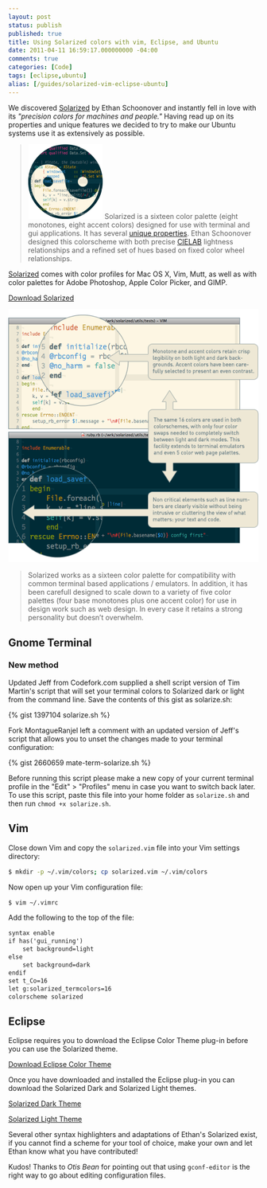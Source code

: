```yaml
---
layout: post
status: publish
published: true
title: Using Solarized colors with vim, Eclipse, and Ubuntu
date: 2011-04-11 16:59:17.000000000 -04:00
comments: true
categories: [Code]
tags: [eclipse,ubuntu]
alias: [/guides/solarized-vim-eclipse-ubuntu]
---
```


We discovered [Solarized](http://xorcode.net/ejFgVg) by Ethan Schoonover and instantly fell in love with its *"precision colors for machines and people."* Having read up on its properties and unique features we decided to try to make our Ubuntu systems use it as extensively as possible.

<!--more-->

> <img src="/public/uploads/2011/04/solarized-yinyang-150x150.png" class="pull-right"> Solarized is a sixteen color palette (eight monotones, eight accent colors) designed for use with terminal and gui applications. It has several [unique properties](http://xorcode.net/fK0voM). Ethan Schoonover designed this colorscheme with both precise [CIELAB](http://xorcode.net/ezzkDl) lightness relationships and a refined set of hues based on fixed color wheel relationships.

[Solarized](http://xorcode.net/ejFgVg) comes with color profiles for Mac OS X, Vim, Mutt, as well as with color palettes for Adobe Photoshop, Apple Color Picker, and GIMP.

<a class="btn btn-primary" href="http://ethanschoonover.com/solarized/files/solarized.zip"><i class="fa fa-download"></i> Download Solarized</a>

![Solarized Explained](/public/uploads/2011/04/solarized-vim.png)

> Solarized works as a sixteen color palette for compatibility with common terminal based applications / emulators. In addition, it has been carefull designed to scale down to a variety of five color palettes (four base monotones plus one accent color) for use in design work such as web design. In every case it retains a strong personality but doesn’t overwhelm.

## Gnome Terminal

### New method

<span class="label label-info">Updated</span> Jeff from Codefork.com supplied a shell script version of Tim Martin's script that will set your terminal colors to Solarized dark or light from the command line. Save the contents of this gist as solarize.sh:

{% gist 1397104 solarize.sh %}

<span class="label label-info">Fork</span> MontagueRanjel left a comment with an updated version of Jeff's script that allows you to unset the changes made to your terminal configuration:

{% gist 2660659 mate-term-solarize.sh %}

Before running this script please make a new copy of your current terminal profile in the "Edit" > "Profiles" menu in case you want to switch back later. To use this script, paste this file into your home folder as `solarize.sh` and then run `chmod +x solarize.sh`.

## Vim

Close down Vim and copy the `solarized.vim` file into your Vim settings directory:

```sh
$ mkdir -p ~/.vim/colors; cp solarized.vim ~/.vim/colors
```

Now open up your Vim configuration file:

```sh
$ vim ~/.vimrc
```

Add the following to the top of the file:

```vim
syntax enable
if has('gui_running')
    set background=light
else
    set background=dark
endif
set t_Co=16
let g:solarized_termcolors=16
colorscheme solarized
```

## Eclipse

Eclipse requires you to download the Eclipse Color Theme plug-in before you can use the Solarized theme.

<a class="btn btn-primary" href="http://xorcode.net/dSgWwf"><i class="fa fa-download"></i> Download Eclipse Color Theme</a>

Once you have downloaded and installed the Eclipse plug-in you can download the Solarized Dark and Solarized Light themes.

<a class="btn btn-primary" href="http://xorcode.net/h0Op38"><i class="fa fa-download"></i> Solarized Dark Theme</a>

<a class="btn btn-primary" href="http://xorcode.net/fL6Jps"><i class="fa fa-download"></i> Solarized Light Theme</a>

Several other syntax highlighters and adaptations of Ethan's Solarized exist, if you cannot find a scheme for your tool of choice, make your own and let Ethan know what you have contributed!

<span class="label label-info">Kudos!</span> Thanks to *Otis Bean* for pointing out that using `gconf-editor` is the right way to go about editing configuration files.
